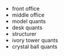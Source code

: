 - front office
- middle office
- model quants
- desk quants
- structurer
- ivory tower quants
- crystal ball quants